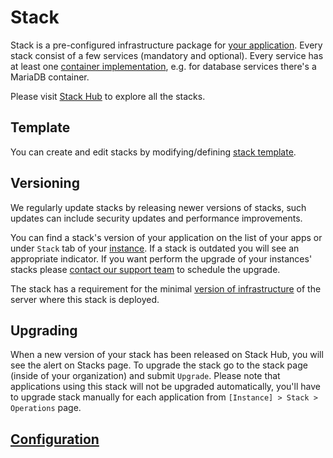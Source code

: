 # Stack

Stack is a pre-configured infrastructure package for [your application](../apps/README.md). Every stack consist of a few services (mandatory and optional). Every service has at least one [container implementation](containers/README.md), e.g. for database services there's a MariaDB container. 

Please visit [Stack Hub](https://cloud.wodby.com/stackhub) to explore all the stacks.

## Template

You can create and edit stacks by modifying/defining [stack template](template.md).  

## Versioning

We regularly update stacks by releasing newer versions of stacks, such updates can include security updates and performance improvements.

You can find a stack's version of your application on the list of your apps or under `Stack` tab of your [instance](../apps/instances.md). If a stack is outdated you will see an appropriate indicator. If you want perform the upgrade of your instances' stacks please [contact our support team](../product/support.md) to schedule the upgrade.
 
The stack has a requirement for the minimal [version of infrastructure](../infrastructure/versioning.md) of the server where this stack is deployed.

## Upgrading

When a new version of your stack has been released on Stack Hub, you will see the alert on Stacks page. To upgrade the stack go to the stack page (inside of your organization) and submit `Upgrade`. Please note that applications using this stack will not be upgraded automatically, you'll have to upgrade stack manually for each application from `[Instance] > Stack > Operations` page.    

## [Configuration](configuration.md)
